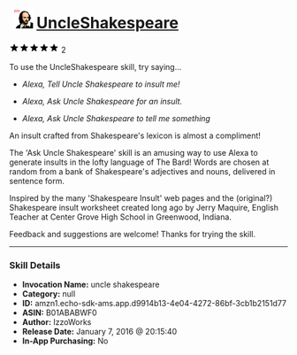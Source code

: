 # &nbsp;<img src="skill_icon" alt="UncleShakespeare icon" width="36"> [UncleShakespeare](http://alexa.amazon.com/#skills/amzn1.echo-sdk-ams.app.d9914b13-4e04-4272-86bf-3cb1b2151d77)
![5 stars](../../images/ic_star_black_18dp_1x.png)![5 stars](../../images/ic_star_black_18dp_1x.png)![5 stars](../../images/ic_star_black_18dp_1x.png)![5 stars](../../images/ic_star_black_18dp_1x.png)![5 stars](../../images/ic_star_black_18dp_1x.png) 2

To use the UncleShakespeare skill, try saying...

* *Alexa, Tell Uncle Shakespeare to insult me!*

* *Alexa, Ask Uncle Shakespeare for an insult.*

* *Alexa, Ask Uncle Shakespeare to tell me something*

An insult crafted from Shakespeare's lexicon is almost a compliment!

The 'Ask Uncle Shakespeare' skill is an amusing way to use Alexa to generate insults in the lofty language of The Bard! Words are chosen at random from a bank of Shakespeare's adjectives and nouns, delivered in sentence form.

Inspired by the many 'Shakespeare Insult' web pages and the (original?) Shakespeare insult worksheet created long ago by Jerry Maquire, English Teacher at Center Grove High School in Greenwood, Indiana.

Feedback and suggestions are welcome!
Thanks for trying the skill.

***

### Skill Details

* **Invocation Name:** uncle shakespeare
* **Category:** null
* **ID:** amzn1.echo-sdk-ams.app.d9914b13-4e04-4272-86bf-3cb1b2151d77
* **ASIN:** B01ABABWF0
* **Author:** IzzoWorks
* **Release Date:** January 7, 2016 @ 20:15:40
* **In-App Purchasing:** No
